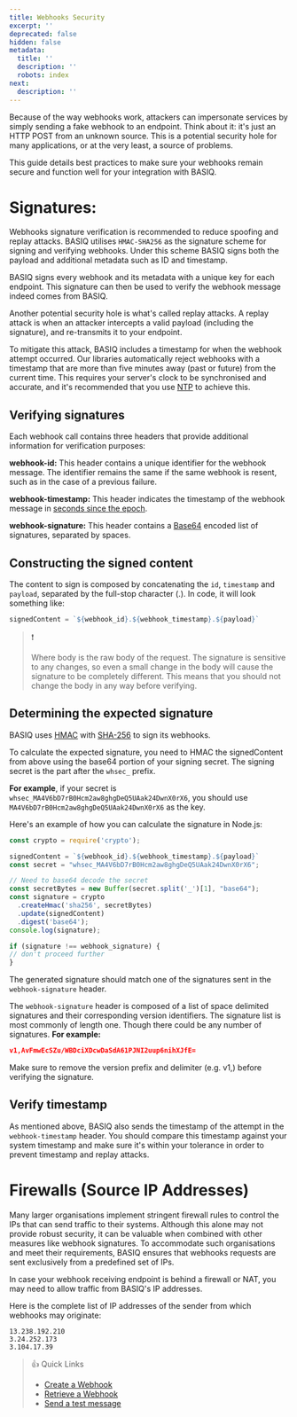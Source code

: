 ```yaml
---
title: Webhooks Security
excerpt: ''
deprecated: false
hidden: false
metadata:
  title: ''
  description: ''
  robots: index
next:
  description: ''
---
```

Because of the way webhooks work, attackers can impersonate services by simply sending a fake webhook to an endpoint. Think about it: it's just an HTTP POST from an unknown source. This is a potential security hole for many applications, or at the very least, a source of problems.

This guide details best practices to make sure your webhooks remain secure and function well for your integration with BASIQ.

# Signatures:

Webhooks signature verification is recommended to reduce spoofing and replay attacks. BASIQ utilises `HMAC-SHA256` as the signature scheme for signing and verifying webhooks. Under this scheme BASIQ signs both the payload and additional metadata such as ID and timestamp. 

BASIQ signs every webhook and its metadata with a unique key for each endpoint. This signature can then be used to verify the webhook message indeed comes from BASIQ.

Another potential security hole is what's called replay attacks. A replay attack is when an attacker intercepts a valid payload (including the signature), and re-transmits it to your endpoint. 

To mitigate this attack, BASIQ includes a timestamp for when the webhook attempt occurred. Our libraries automatically reject webhooks with a timestamp that are more than five minutes away (past or future) from the current time. This requires your server's clock to be synchronised and accurate, and it's recommended that you use [NTP](https://en.wikipedia.org/wiki/Network_Time_Protocol) to achieve this.

## Verifying signatures

Each webhook call contains three headers that provide additional information for verification purposes:

**webhook-id:** This header contains a unique identifier for the webhook message. The identifier remains the same if the same webhook is resent, such as in the case of a previous failure.

**webhook-timestamp:** This header indicates the timestamp of the webhook message in [seconds since the epoch](https://en.wikipedia.org/wiki/Unix_time).

**webhook-signature:** This header contains a [Base64](https://en.wikipedia.org/wiki/Base64) encoded list of signatures, separated by spaces.

## Constructing the signed content

The content to sign is composed by concatenating the `id`, `timestamp` and `payload`, separated by the full-stop character (.). In code, it will look something like:

```javascript signedContent
signedContent = `${webhook_id}.${webhook_timestamp}.${payload}`
```

> ❗️
>
> Where body is the raw body of the request. The signature is sensitive to any changes, so even a small change in the body will cause the signature to be completely different. This means that you should not change the body in any way before verifying.

## Determining the expected signature

BASIQ uses [HMAC](https://en.wikipedia.org/wiki/HMAC) with [SHA-256](https://en.wikipedia.org/wiki/SHA-2) to sign its webhooks.

To calculate the expected signature, you need to HMAC the signedContent from above using the base64 portion of your signing secret. The signing secret is the part after the `whsec_` prefix. 

**For example**, if your secret is `whsec_MA4V6bD7rB0Hcm2aw8ghgDeQ5UAak24DwnX0rX6`, you should use `MA4V6bD7rB0Hcm2aw8ghgDeQ5UAak24DwnX0rX6` as the key.

Here's an example of how you can calculate the signature in Node.js:

```javascript Code
const crypto = require('crypto');

signedContent = `${webhook_id}.${webhook_timestamp}.${payload}`
const secret = "whsec_MA4V6bD7rB0Hcm2aw8ghgDeQ5UAak24DwnX0rX6";

// Need to base64 decode the secret
const secretBytes = new Buffer(secret.split('_')[1], "base64");
const signature = crypto
  .createHmac('sha256', secretBytes)
  .update(signedContent)
  .digest('base64');
console.log(signature);

if (signature !== webhook_signature) {
// don't proceed further
}
```

The generated signature should match one of the signatures sent in the `webhook-signature` header.

The `webhook-signature` header is composed of a list of space delimited signatures and their corresponding version identifiers. The signature list is most commonly of length one. Though there could be any number of signatures. **For example:** 

```json webhook-signature header
v1,AvFmwEcSZu/WBDciXDcwDaSdA61PJNI2uup6nihXJfE=
```

Make sure to remove the version prefix and delimiter (e.g. v1,) before verifying the signature.

## Verify timestamp

As mentioned above, BASIQ also sends the timestamp of the attempt in the `webhook-timestamp` header. You should compare this timestamp against your system timestamp and make sure it's within your tolerance in order to prevent timestamp and replay attacks.

# Firewalls (Source IP Addresses)

Many larger organisations implement stringent firewall rules to control the IPs that can send traffic to their systems. Although this alone may not provide robust security, it can be valuable when combined with other measures like webhook signatures. To accommodate such organisations and meet their requirements, BASIQ ensures that webhooks requests are sent exclusively from a predefined set of IPs.

In case your webhook receiving endpoint is behind a firewall or NAT, you may need to allow traffic from BASIQ's IP addresses.

Here is the complete list of IP addresses of the sender from which webhooks may originate:

```text Source IP addresses
13.238.192.210
3.24.252.173
3.104.17.39
```

> 👍 Quick Links
>
> * [Create a Webhook](https://api.basiq.io/reference/addwebhook) 
> * [Retrieve a Webhook](https://api.basiq.io/reference/getwebhook)
> * [Send a test message](https://api.basiq.io/reference/testmessage)
